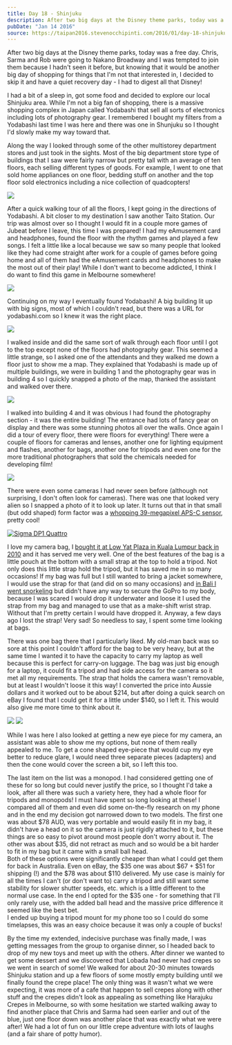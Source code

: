 ```yaml
---
title: Day 18 - Shinjuku
description: After two big days at the Disney theme parks, today was a free day. Chris, Sarma and Rob were going to Nakano Broadway and I was tempted to ...
pubDate: "Jan 14 2016"
source: https://taipan2016.stevenocchipinti.com/2016/01/day-18-shinjuku.html
---
```


After two big days at the Disney theme parks, today was a free day. Chris, Sarma and Rob were going to Nakano Broadway and I was tempted to join them because I hadn't seen it before, but knowing that it would be another big day of shopping for things that I'm not that interested in, I decided to skip it and have a quiet recovery day - I had to digest all that Disney!

I had a bit of a sleep in, got some food and decided to explore our local Shinjuku area. While I'm not a big fan of shopping, there is a massive shopping complex in Japan called Yodabashi that sell all sorts of electronics including lots of photography gear. I remembered I bought my filters from a Yodabashi last time I was here and there was one in Shunjuku so I thought I'd slowly make my way toward that.

Along the way I looked through some of the other multistorey department stores and just took in the sights. Most of the big department store type of buildings that I saw were fairly narrow but pretty tall with an average of ten floors, each selling different types of goods. For example, I went to one that sold home appliances on one floor, bedding stuff on another and the top floor sold electronics including a nice collection of quadcopters!

[![](https://2.bp.blogspot.com/-cIQI_-acQm8/Vp3vyyOrzfI/AAAAAAAAFE0/c9YT8FULUC0/s320/20160114_142943.jpg)](https://2.bp.blogspot.com/-cIQI_-acQm8/Vp3vyyOrzfI/AAAAAAAAFE0/c9YT8FULUC0/s1600/20160114_142943.jpg)

After a quick walking tour of all the floors, I kept going in the directions of Yodabashi. A bit closer to my destination I saw another Taito Station. Our trip was almost over so I thought I would fit in a couple more games of Jubeat before I leave, this time I was prepared! I had my eAmusement card and headphones, found the floor with the rhythm games and played a few songs. I felt a little like a local because we saw so many people that looked like they had come straight after work for a couple of games before going home and all of them had the eAmusement cards and headphones to make the most out of their play! While I don't want to become addicted, I think I do want to find this game in Melbourne somewhere!

[![](https://1.bp.blogspot.com/-bqJ25T2C0To/Vp3vy8w8zlI/AAAAAAAAFEw/kj7at58K72A/s320/20160114_153837.jpg)](https://1.bp.blogspot.com/-bqJ25T2C0To/Vp3vy8w8zlI/AAAAAAAAFEw/kj7at58K72A/s1600/20160114_153837.jpg)

Continuing on my way I eventually found Yodabashi! A big building lit up with big signs, most of which I couldn't read, but there was a URL for yodabashi.com so I knew it was the right place.

[![](https://2.bp.blogspot.com/-FlZEvPusA5w/Vp3vywB21XI/AAAAAAAAFE0/v68VIlGw2Jg/s320/20160114_155123.jpg)](https://2.bp.blogspot.com/-FlZEvPusA5w/Vp3vywB21XI/AAAAAAAAFE0/v68VIlGw2Jg/s1600/20160114_155123.jpg)

I walked inside and did the same sort of walk through each floor until I got to the top except none of the floors had photography gear. This seemed a little strange, so I asked one of the attendants and they walked me down a floor just to show me a map. They explained that Yodabashi is made up of multiple buildings, we were in building 1 and the photography gear was in building 4 so I quickly snapped a photo of the map, thanked the assistant and walked over there.

[![](https://1.bp.blogspot.com/-510ACIQvbMM/Vp3vy3r84RI/AAAAAAAAFE0/E4EyOo6Douw/s320/20160114_160123.jpg)](https://1.bp.blogspot.com/-510ACIQvbMM/Vp3vy3r84RI/AAAAAAAAFE0/E4EyOo6Douw/s1600/20160114_160123.jpg)

I walked into building 4 and it was obvious I had found the photography section - it was the entire building! The entrance had lots of fancy gear on display and there was some stunning photos all over the walls. Once again I did a tour of every floor, there were floors for everything! There were a couple of floors for cameras and lenses, another one for lighting equipment and flashes, another for bags, another one for tripods and even one for the more traditional photographers that sold the chemicals needed for developing film!

[![](https://2.bp.blogspot.com/-TY9vSjSPrq4/Vp3vy1Qn6GI/AAAAAAAAFE0/ECSeQpfBq_M/s320/20160114_161117.jpg)](https://2.bp.blogspot.com/-TY9vSjSPrq4/Vp3vy1Qn6GI/AAAAAAAAFE0/ECSeQpfBq_M/s1600/20160114_161117.jpg)

There were even some cameras I had never seen before (although not surprising, I don't often look for cameras). There was one that looked very alien so I snapped a photo of it to look up later. It turns out that in that small (but odd shaped) form factor was a [whopping 39-megapixel APS-C sensor](http://www.photographyblog.com/reviews/sigma_dp1_quattro_review/), pretty cool!

[![Sigma DP1 Quattro](https://1.bp.blogspot.com/-x_nQTbMqdWk/Vp3vy4ctedI/AAAAAAAAFE0/UlUHlKsnct4/s320/20160114_161029.jpg)](https://1.bp.blogspot.com/-x_nQTbMqdWk/Vp3vy4ctedI/AAAAAAAAFE0/UlUHlKsnct4/s1600/20160114_161029.jpg)

I love my camera bag, I [bought it at Low Yat Plaza in Kuala Lumpur back in 2010](http://klhk2010.stevenocchipinti.com/2010/11/day-2.html) and it has served me very well. One of the best features of the bag is a little pouch at the bottom with a small strap at the top to hold a tripod. Not only does this little strap hold the tripod, but it has saved me in so many occasions! If my bag was full but I still wanted to bring a jacket somewhere, I would use the strap for that (and did on so many occasions) and [in Bali I went snorkeling](http://bali2014.stevenocchipinti.com/2014/11/day-5-snorkeling-traditional-village.html) but didn't have any way to secure the GoPro to my body, because I was scared I would drop it underwater and loose it I used the strap from my bag and managed to use that as a make-shift wrist strap. Without that I'm pretty certain I would have dropped it. Anyway, a few days ago I lost the strap! Very sad! So needless to say, I spent some time looking at bags.

There was one bag there that I particularly liked. My old-man back was so sore at this point I couldn't afford for the bag to be very heavy, but at the same time I wanted it to have the capacity to carry my laptop as well because this is perfect for carry-on luggage. The bag was just big enough for a laptop, it could fit a tripod and had side access for the camera so it met all my requirements. The strap that holds the camera wasn't removable, but at least I wouldn't loose it this way! I converted the price into Aussie dollars and it worked out to be about $214, but after doing a quick search on eBay I found that I could get it for a little under $140, so I left it. This would also give me more time to think about it.

[![](https://2.bp.blogspot.com/-TEQoIKg2d1M/Vp3vy0bybqI/AAAAAAAAFE0/N8JratxZJ2s/s320/20160114_162428.jpg)](https://2.bp.blogspot.com/-TEQoIKg2d1M/Vp3vy0bybqI/AAAAAAAAFE0/N8JratxZJ2s/s1600/20160114_162428.jpg) [![](https://1.bp.blogspot.com/-Zzds1MTuKjI/Vp3vy6Rw8_I/AAAAAAAAFE0/S-PESLtXWqA/s320/20160114_162455.jpg)](https://1.bp.blogspot.com/-Zzds1MTuKjI/Vp3vy6Rw8_I/AAAAAAAAFE0/S-PESLtXWqA/s1600/20160114_162455.jpg)

While I was here I also looked at getting a new eye piece for my camera, an assistant was able to show me my options, but none of them really appealed to me. To get a cone shaped eye-piece that would cup my eye better to reduce glare, I would need three separate pieces (adapters) and then the cone would cover the screen a bit, so I left this too.

The last item on the list was a monopod. I had considered getting one of these for so long but could never justify the price, so I thought I'd take a look, after all there was such a variety here, they had a whole floor for tripods and monopods! I must have spent so long looking at these! I compared all of them and even did some on-the-fly research on my phone and in the end my decision got narrowed down to two models. The first one was about $78 AUD, was very portable and would easily fit in my bag, it didn't have a head on it so the camera is just rigidly attached to it, but these things are so easy to pivot around most people don't worry about it. The other was about $35, did not retract as much and so would be a bit harder to fit in my bag but it came with a small ball head.  
Both of these options were significantly cheaper than what I could get them for back in Australia. Even on eBay, the $35 one was about $67 + $51 for shipping (!) and the $78 was about $110 delivered. My use case is mainly for all the times I can't (or don't want to) carry a tripod and still want some stability for slower shutter speeds, etc. which is a little different to the normal use case. In the end I opted for the $35 one - for something that I'll only rarely use, with the added ball head and the massive price difference it seemed like the best bet.  
I ended up buying a tripod mount for my phone too so I could do some timelapses, this was an easy choice because it was only a couple of bucks!

By the time my extended, indecisive purchase was finally made, I was getting messages from the group to organise dinner, so I headed back to drop of my new toys and meet up with the others. After dinner we wanted to get some dessert and we discovered that Lobada had never had crepes so we went in search of some! We walked for about 20-30 minutes towards Shinjuku station and up a few floors of some mostly empty building until we finally found the crepe place! The only thing was it wasn't what we were expecting, it was more of a cafe that happen to sell crepes along with other stuff and the crepes didn't look as appealing as something like Harajuku Crepes in Melbourne, so with some hesitation we started walking away to find another place that Chris and Sarma had seen earlier and out of the blue, just one floor down was another place that was exactly what we were after! We had a lot of fun on our little crepe adventure with lots of laughs (and a fair share of potty humor).
